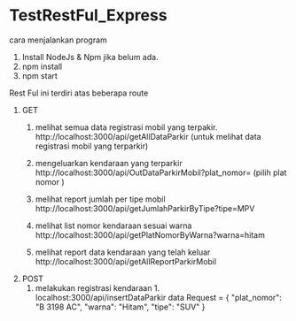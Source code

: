 # TestRestFul_Express

cara menjalankan program

1. Install NodeJs & Npm jika belum ada.
2. npm install
3. npm start 


Rest Ful ini terdiri atas beberapa route
1. GET
    1. melihat semua data registrasi mobil yang terpakir.
       http://localhost:3000/api/getAllDataParkir (untuk melihat data registrasi mobil yang terparkir)
    
    2. mengeluarkan kendaraan yang terparkir
       http://localhost:3000/api/OutDataParkirMobil?plat_nomor= (pilih plat nomor )
    
    3. melihat report jumlah per tipe mobil
       http://localhost:3000/api/getJumlahParkirByTipe?tipe=MPV
    
    4. melihat list nomor kendaraan sesuai warna
      http://localhost:3000/api/getPlatNomorByWarna?warna=hitam
    
    5. melihat report data kendaraan yang telah keluar
      http://localhost:3000/api/getAllReportParkirMobil
2. POST
      1. melakukan registrasi kendaraan
        1. localhost:3000/api/insertDataParkir
          data Request = {
                            "plat_nomor": "B 3198 AC",
                            "warna": "Hitam",
                            "tipe": "SUV"
                         } 
